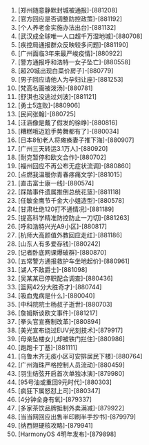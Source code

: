 
1. [郑州随意静默封城被通报]-[881208]
1. [官方回应是否调整防控政策]-[881192]
1. [个人养老金实施办法出台]-[881132]
1. [武汉成全球唯一人口超千万湿地城]-[880708]
1. [疾控局通报群众反映较多问题]-[881190]
1. [广州面临3年来最严峻疫情]-[880922]
1. [警方通报呼和浩特一女子坠亡]-[880558]
1. [超20城出现白菜价房子]-[880779]
1. [男子回应请他人为孕妇让座]-[881253]
1. [梵高名画被泼汤]-[880781]
1. [舒淇也没逃过刘波]-[881121]
1. [勇士5连败]-[880906]
1. [民间张翰]-[880725]
1. [汪涵像是戴了假发的徐峥]-[880816]
1. [糟糕哦迈尬手势舞都有了]-[880034]
1. [日本8旬老人将瘫痪妻子推下海]-[880907]
1. [广州三天转运3.1万人]-[880920]
1. [耐克暂停和欧文合作]-[880702]
1. [福州回应不再公布无症状流调]-[880860]
1. [点燃我温暖你青春疼痛文学]-[881015]
1. [直击富士康一线]-[880574]
1. [踩踏事件遗属推倒总统花篮]-[881118]
1. [任敏金鹰节千金大小姐造型]-[880578]
1. [甘肃杜绝120打不通情况]-[881189]
1. [提高科学精准防控防止一刀切]-[881263]
1. [呼和浩特兴光A9小区]-[880817]
1. [杭师大高颜值外教回应走红]-[881186]
1. [山东人有多爱存钱]-[880242]
1. [记者卧底网课爆破群]-[880870]
1. [五常警方通报救护车坐地起价]-[880961]
1. [湖人不敌爵士]-[881098]
1. [吴某某已停职配合调查]-[880436]
1. [篮网42分大胜奇才]-[880744]
1. [吸血鬼病是什么]-[880040]
1. [中科院院士杨叔子逝世]-[880703]
1. [詹姆斯谈欧文事件]-[881217]
1. [拳头官宣赛制改革]-[880894]
1. [美光宣布绕过EUV光刻技术]-[879917]
1. [母亲坠楼女儿却被铁门拦住]-[880986]
1. [跑跑卡丁基]-[881111]
1. [乌鲁木齐无疫小区可安排居民下楼]-[880764]
1. [广州海珠严格控制人员流动]-[880459]
1. [羽生结弦开启首次单独冰演]-[879980]
1. [95号油或重回9元时代]-[880303]
1. [疯狂下属怒怼上司]-[880347]
1. [4分钟全身有氧]-[879337]
1. [多家茶饮品牌抵制外卖满减]-[879922]
1. [当当网回应出售半印刷半手抄书]-[879979]
1. [纳西妲硬核攻略]-[879941]
1. [HarmonyOS 4明年发布]-[879898]